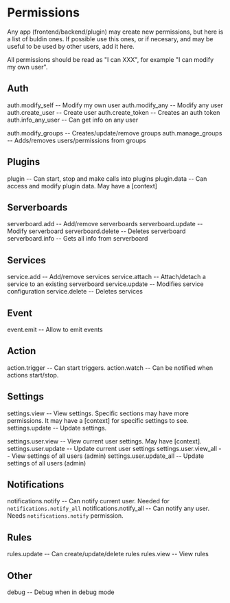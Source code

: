 # Permissions

Any app (frontend/backend/plugin) may create new permissions, but here is a list
of buldin ones. If possible use this ones, or if necesary, and may be useful to
be used by other users, add it here.

All permissions should be read as "I can XXX", for example "I can modify my own
user".

## Auth

auth.modify_self -- Modify my own user
auth.modify_any  -- Modify any user
auth.create_user -- Create user
auth.create_token -- Creates an auth token
auth.info_any_user -- Can get info on any user

auth.modify_groups -- Creates/update/remove groups
auth.manage_groups -- Adds/removes users/permissions from groups

## Plugins

plugin -- Can start, stop and make calls into plugins
plugin.data -- Can access and modify plugin data. May have a [context]

## Serverboards

serverboard.add -- Add/remove serverboards
serverboard.update -- Modify serverboard
serverboard.delete -- Deletes serverboard
serverboard.info -- Gets all info from serverboard

## Services

service.add -- Add/remove services
service.attach -- Attach/detach a service to an existing serverboard
service.update -- Modifies service configuration
service.delete -- Deletes services

## Event

event.emit -- Allow to emit events

## Action

action.trigger -- Can start triggers.
action.watch   -- Can be notified when actions start/stop.

## Settings

settings.view -- View settings. Specific sections may have more permissions. It may have a [context] for specific settings to see.
settings.update -- Update settings.

settings.user.view -- View current user settings. May have [context].
settings.user.update -- Update current user settings
settings.user.view_all -- View settings of all users (admin)
settings.user.update_all -- Update settings of all users (admin)

## Notifications

notifications.notify -- Can notify current user. Needed for `notifications.notify_all`
notifications.notify_all -- Can notify any user. Needs `notifications.notify` permission.

## Rules

rules.update -- Can create/update/delete rules
rules.view -- View rules

## Other

debug -- Debug when in debug mode
